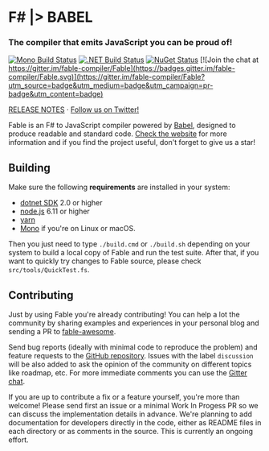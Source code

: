 #  F# |> BABEL

### The compiler that emits JavaScript you can be proud of!

[![Mono Build Status](https://travis-ci.org/fable-compiler/Fable.svg "Mono Build Status")](https://travis-ci.org/fable-compiler/Fable) [![.NET Build Status](https://ci.appveyor.com/api/projects/status/vlmyxg64my74sik5?svg=true ".NET Build Status")](https://ci.appveyor.com/project/alfonsogarciacaro/fable) [![NuGet Status](https://img.shields.io/nuget/v/Fable.Compiler.svg?style=flat)](https://www.nuget.org/packages/Fable.Compiler/) [![Join the chat at https://gitter.im/fable-compiler/Fable](https://badges.gitter.im/fable-compiler/Fable.svg)](https://gitter.im/fable-compiler/Fable?utm_source=badge&utm_medium=badge&utm_campaign=pr-badge&utm_content=badge)

[RELEASE NOTES](https://github.com/fable-compiler/Fable/blob/master/src/dotnet/dotnet-fable/RELEASE_NOTES.md) · [Follow us on Twitter!](https://twitter.com/FableCompiler)

Fable is an F# to JavaScript compiler powered by [Babel](https://babeljs.io/), designed to produce readable and standard code. [Check the website](http://fable.io) for more information and if you find the project useful, don't forget to give us a star!

## Building

Make sure the following **requirements** are installed in your system:

* [dotnet SDK](https://www.microsoft.com/net/download/core) 2.0 or higher
* [node.js](https://nodejs.org) 6.11 or higher
* [yarn](https://yarnpkg.com)
* [Mono](http://www.mono-project.com/) if you're on Linux or macOS.

Then you just need to type `./build.cmd` or `./build.sh` depending on your system to build a local copy of Fable and run the test suite. After that, if you want to quickly try changes to Fable source, please check `src/tools/QuickTest.fs`.

## Contributing

Just by using Fable you're already contributing! You can help a lot the community by sharing examples and experiences in your personal blog and sending a PR to [fable-awesome](https://github.com/kunjee17/awesome-fable).

Send bug reports (ideally with minimal code to reproduce the problem) and feature requests to the [GitHub repository](https://github.com/fable-compiler/Fable/issues). Issues with the label `discussion` will be also added to ask the opinion of the community on different topics like roadmap, etc. For more immediate comments you can use the [Gitter chat](https://gitter.im/fable-compiler/Fable).

If you are up to contribute a fix or a feature yourself, you're more than welcome! Please send first an issue or a minimal Work In Progess PR so we can discuss the implementation details in advance. We're planning to add documentation for developers directly in the code, either as README files in each directory or as comments in the source. This is currently an ongoing effort.